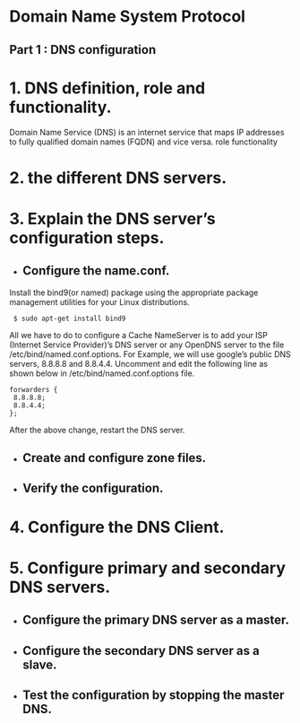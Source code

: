 # Domain Name System Protocol

## Part 1 : DNS configuration

# 1. DNS definition, role and functionality.

Domain Name Service (DNS) is an internet service that maps IP addresses to fully qualified domain names (FQDN) and vice versa.
role 
functionality
# 2. the different DNS servers.


# 3. Explain the DNS server’s configuration steps.
   - ## Configure the name.conf.
   
   Install the bind9(or named) package using the appropriate package management utilities for your Linux distributions.
   ```
    $ sudo apt-get install bind9
   ```
   All we have to do to configure a Cache NameServer is to add your ISP (Internet Service Provider)’s DNS server or any OpenDNS server to the file /etc/bind/named.conf.options. For Example, we will use google’s public DNS servers, 8.8.8.8 and 8.8.4.4.
   Uncomment and edit the following line as shown below in /etc/bind/named.conf.options file.
   ```
   forwarders {
    8.8.8.8;
    8.8.4.4;
};
   ```
   After the above change, restart the DNS server.
   
   - ## Create and configure zone files.
   - ## Verify the configuration.
# 4. Configure the DNS Client.
# 5. Configure primary and secondary DNS servers.
   -  ## Configure the primary DNS server as a master.
   -  ## Configure the secondary DNS server as a slave.
   -  ## Test the configuration by stopping the master DNS.
